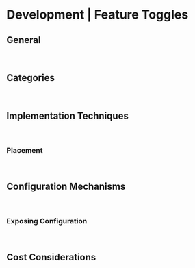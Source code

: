 # Development | Feature Toggles


## General
<br>



## Categories
<br>


## Implementation Techniques
<br>


### Placement
<br>


## Configuration Mechanisms
<br>



### Exposing Configuration
<br>




## Cost Considerations
<br>